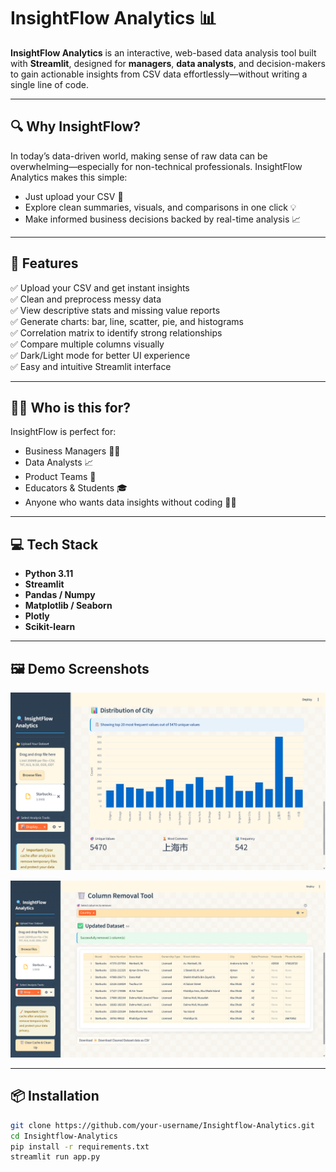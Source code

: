 # InsightFlow Analytics 📊

**InsightFlow Analytics** is an interactive, web-based data analysis tool built with **Streamlit**, designed for **managers**, **data analysts**, and decision-makers to gain actionable insights from CSV data effortlessly—without writing a single line of code.

---

## 🔍 Why InsightFlow?

In today’s data-driven world, making sense of raw data can be overwhelming—especially for non-technical professionals. InsightFlow Analytics makes this simple:

- Just upload your CSV 📁
- Explore clean summaries, visuals, and comparisons in one click 💡
- Make informed business decisions backed by real-time analysis 📈

---

## 🚀 Features

✅ Upload your CSV and get instant insights  
✅ Clean and preprocess messy data  
✅ View descriptive stats and missing value reports  
✅ Generate charts: bar, line, scatter, pie, and histograms  
✅ Correlation matrix to identify strong relationships  
✅ Compare multiple columns visually  
✅ Dark/Light mode for better UI experience  
✅ Easy and intuitive Streamlit interface  

---

## 🧑‍💼 Who is this for?

InsightFlow is perfect for:
- Business Managers 🧑‍💼
- Data Analysts 📈
- Product Teams 🚀
- Educators & Students 🎓
- Anyone who wants data insights without coding 👩‍💻

---

## 💻 Tech Stack

- **Python 3.11**
- **Streamlit**
- **Pandas / Numpy**
- **Matplotlib / Seaborn**
- **Plotly**
- **Scikit-learn**

---

## 🖼 Demo Screenshots

![](https://github.com/anmol2905/InsightFlow-Analytics/blob/main/sample/Screenshot%202025-07-30%20181818.png)

![](https://github.com/anmol2905/InsightFlow-Analytics/blob/main/sample/Screenshot%202025-07-30%20181844.png)


---

## 📦 Installation

```bash
git clone https://github.com/your-username/Insightflow-Analytics.git
cd Insightflow-Analytics
pip install -r requirements.txt
streamlit run app.py
